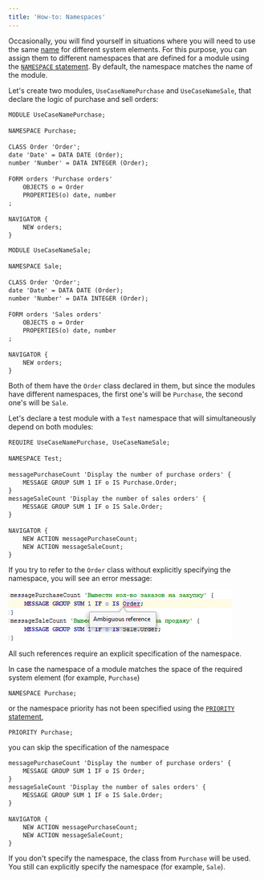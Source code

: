 ```yaml
---
title: 'How-to: Namespaces'
---
```


Occasionally, you will find yourself in situations where you will need to use the same [name](Naming.md) for different system elements. For this purpose, you can assign them to different namespaces that are defined for a module using the [`NAMESPACE` statement](Module_header.md). By default, the namespace matches the name of the module.

Let's create two modules, `UseCaseNamePurchase` and `UseCaseNameSale`, that declare the logic of purchase and sell orders:

```lsf
MODULE UseCaseNamePurchase;

NAMESPACE Purchase;

CLASS Order 'Order';
date 'Date' = DATA DATE (Order);
number 'Number' = DATA INTEGER (Order);

FORM orders 'Purchase orders'
    OBJECTS o = Order
    PROPERTIES(o) date, number
;

NAVIGATOR {
    NEW orders;
}
```

```lsf
MODULE UseCaseNameSale;

NAMESPACE Sale;

CLASS Order 'Order';
date 'Date' = DATA DATE (Order);
number 'Number' = DATA INTEGER (Order);

FORM orders 'Sales orders'
    OBJECTS o = Order
    PROPERTIES(o) date, number
;

NAVIGATOR {
    NEW orders;
}
```

Both of them have the `Order` class declared in them, but since the modules have different namespaces, the first one's will be `Purchase`, the second one's will be `Sale`.

Let's declare a test module with a `Test` namespace that will simultaneously depend on both modules:

```lsf
REQUIRE UseCaseNamePurchase, UseCaseNameSale;

NAMESPACE Test;

messagePurchaseCount 'Display the number of purchase orders' {
    MESSAGE GROUP SUM 1 IF o IS Purchase.Order;
}
messageSaleCount 'Display the number of sales orders' {
    MESSAGE GROUP SUM 1 IF o IS Sale.Order;
}

NAVIGATOR {
    NEW ACTION messagePurchaseCount;
    NEW ACTION messageSaleCount;
}
```

If you try to refer to the `Order` class without explicitly specifying the namespace, you will see an error message:

![](images/How-to_Namespaces.png)

All such references require an explicit specification of the namespace.

In case the namespace of a module matches the space of the required system element (for example, `Purchase`)

```lsf
NAMESPACE Purchase;
```

or the namespace priority has not been specified using the [`PRIORITY` statement](Module_header.md),

```lsf
PRIORITY Purchase;
```

you can skip the specification of the namespace

```lsf
messagePurchaseCount 'Display the number of purchase orders' {
    MESSAGE GROUP SUM 1 IF o IS Order;
}
messageSaleCount 'Display the number of sales orders' {
    MESSAGE GROUP SUM 1 IF o IS Sale.Order;
}

NAVIGATOR {
    NEW ACTION messagePurchaseCount;
    NEW ACTION messageSaleCount;
}
```

If you don't specify the namespace, the class from `Purchase` will be used. You still can explicitly specify the namespace (for example, `Sale`).
